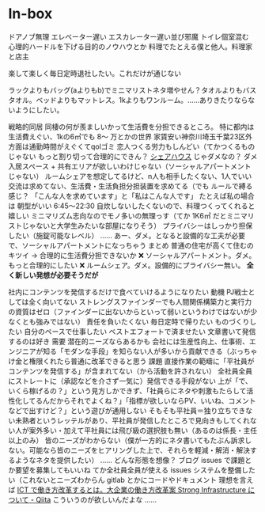 # In-box
ドアノブ無理
エレベーター遅い
エスカレーター遅い並び邪魔
トイレ個室混む
心理的ハードルを下げる目的のノウハウとか
料理でたとえる僕と他人。料理家と店主

楽して楽しく毎日定時退社したい。これだけが通じない

ラックよりもバッグ(aよりもb)でミニマリストネタ増やせん？タオルよりもバスタオル。ベッドよりもマットレス。1kよりもワンルーム。……ありきたりならないようにしたい。

戦略的同居
同棲の何が羨ましいかって生活費を分担できるところ。
特に都内は生活費えぐい、1kの6㎡でも 8～ 万とかの世界
家賃安い神奈川埼玉千葉23区外方面は通勤時間がえぐくてqolゴミ
恋人つくる労力もしんどい（てかつくるものじゃない
もっと割り切って合理的にできん？
[シェアハウス](https://ja.wikipedia.org/wiki/%E3%82%B7%E3%82%A7%E3%82%A2%E3%83%8F%E3%82%A6%E3%82%B9) じゃダメなの？
  ダメ
  入居スペース + 共有エリアが欲しいわけじゃない（ソーシャルアパートメントじゃない）
  ルームシェアを想定してるけど、n人も相手したくない、1人でいい
  交流は求めてない、生活費・生活負担分担装置を求めてる（でも
ルールで縛る感じ？
  「こんな人を求めています」と「私はこんな人です」
  たとえば私の場合は
    朝型がいい 6:45～22:30
    自炊しないしたくないので、料理つくってくれると嬉しい
    ミニマリズム志向なのでモノ多いの無理っす（てか 1K6㎡ だとミニマリストじゃないと大学生みたいな部屋になりそう）
    プライバシーはしっかり担保したい（施錠可能なレベル）
    ……
  あー、ダメ。となると設備的な工夫が必要で、ソーシャルアパートメントになっちゃう
まとめ
  普通の住宅が高くて住むのキツイ → 合理的に生活費分担できないか
  :x: ソーシャルアパートメント。ダメ。もっと合理的にしたい
  :x: ルームシェア。ダメ。設備的にプライバシー無い。
  **全く新しい発想が必要そうだが**

社内にコンテンツを発信するだけで食べていけるようになりたい
動機
  PJ戦士としては全く向いてない
  ストレングスファインダーでも人間関係構築力と実行力の資質はゼロ（ファインダーに出ないからといって弱いというわけではないが少なくとも強みではない）
  責任を負いたくない
  毎日定時で帰りたい
  ものづくりしたい
  自分のペースで仕事したい
  ベストエフォートで済ませたい
  文章書いて発信するのは好き
需要
  潜在的ニーズならあるかも
  会社には生産性向上、仕事術、エンジニアが知る「モダンな手段」を知らない人が多いから貢献できる（ぶっちゃけ金と権限くれたら普通に改革できると思う
課題
  直接作業の範疇に「平社員がコンテンツを発信する」が含まれてない（から活動を許されない）
  全社員全員にストレートに（承認などを介さず一気に）発信できる手段がない
  上が「で、いくら稼げるの？」という見方しかできず、「社員らにネタや刺激もたらして活性化してるんだからそれでよくね？」「指標が欲しいならPV、いいね、コメントなどで出すけど？」という遊びが通用しない
  そもそも平社員＝独り立ちできない未熟者というレッテルがあり、平社員が発信したところで見向きもしてくれない人が案外多い・加えて平社員には飛び級の選択肢も無い（あるのは係長・主任以上のみ）
  皆のニーズがわからない（僕が一方的にネタ書いてもたぶん訴求しない。可能なら皆のニーズをヒアリングした上で、それらを軽減・解消・解決するようなネタを提供したい）
  ……
どんな形態を想像？
  ブログ
  issues で課題とか要望を募集してもいいね
  てか全社員全員が使える issues システムを整備したい（これないとニーズわからん
  gitlab とかにコードやドキュメント
  理想を言えば [ICT で働き方改革するとは。大企業の働き方改革案 Strong Infrastructure について - Qiita](https://qiita.com/sta/items/fa19c15a23b57166761c) こういうのが欲しいんだよな
……

